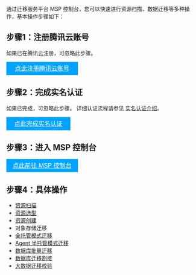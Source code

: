 
通过迁移服务平台 MSP 控制台，您可以快速进行资源扫描、数据迁移等多种操作，基本操作步骤如下：


## 步骤1：注册腾讯云账号
如果已在腾讯云注册，可忽略此步骤。
<div style="background-color:#00A4FF; width: 190px; height: 35px; line-height:35px; text-align:center;"><a href="https://cloud.tencent.com/register?s_url=https%3A%2F%2Fcloud.tencent.com%2F" target="_blank"  style="color: white; font-size:16px;">点此注册腾讯云账号</a></div>

## 步骤2：完成实名认证
如果已完成，可忽略此步骤。
详细认证流程请参见 <a href="https://cloud.tencent.com/document/product/378/3629">实名认证介绍</a>。
<div style="background-color:#00A4FF; width: 170px; height: 35px; line-height:35px; text-align:center;"><a href="https://console.cloud.tencent.com/developer" target="_blank"  style="color: white; font-size:16px;"  hotrep="document.guide.3128.btn2">点此完成实名认证</a></div>



## 步骤3：进入 MSP 控制台


<div style="background-color:#00A4FF; width: 190px; height: 35px; line-height:35px; text-align:center;"><a href="https://console.cloud.tencent.com/msp" target="_blank"  style="color: white; font-size:16px;">点此前往 MSP 控制台</a></div>


## 步骤4：具体操作

- [资源扫描](https://cloud.tencent.com/document/product/659/45781)
- [资源选型](https://cloud.tencent.com/document/product/659/45782)
- [资源创建](https://cloud.tencent.com/document/product/659/46133)
- 对象存储迁移
 - [全托管模式迁移](https://cloud.tencent.com/document/product/659/45785)
 - [Agent 半托管模式迁移](https://cloud.tencent.com/document/product/659/45786)
- [数据库批量迁移](https://cloud.tencent.com/document/product/659/45787)
- [数据库迁移割接](https://cloud.tencent.com/document/product/659/45788)
- [大数据迁移校验](https://cloud.tencent.com/document/product/659/45789)

